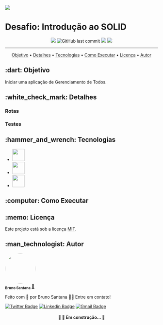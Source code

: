 <img src="https://res.cloudinary.com/practicaldev/image/fetch/s--nTfuVZvi--/c_imagga_scale,f_auto,fl_progressive,h_420,q_auto,w_1000/https://dev-to-uploads.s3.amazonaws.com/uploads/articles/4qa1g2dsx1hre7hjjlze.png">

# Desafio: Introdução ao SOLID

<p align="center">
<img src="https://img.shields.io/github/license/BrunoSSantana/desafio02-trilha-node.js" />

<img alt="GitHub last commit" src="https://img.shields.io/github/last-commit/BrunoSSantana/desafio02-trilha-node.js">
<img src="https://img.shields.io/static/v1?label=Node.js&message=v14.16.1&color=brigthgreen&?style=flat&logo=Node.js">


<img src="https://img.shields.io/static/v1?label=yarn&message=v1.22.10&color=blue&?style=flat&logo=yarn">
</p>


---
<p align="center">
 <a href="#objetivo">Objetivo</a> •
 <a href="#requisitos">Detalhes</a> •
 <a href="#tecnologias">Tecnologias</a> •
 <a href="#como_executar">Como Executar</a> • 
 <a href="#licenca">Licença</a> • 
 <a href="#autor">Autor</a>
</p>

<h2 id="objetivo">:dart: Objetivo</h2>

Iniciar uma aplicação de Gerenciamento de Todos.

<h2 id="requisitos">:white_check_mark: Detalhes </h2>

### Rotas



### Testes



<h2 id="tecnologias">:hammer_and_wrench: Tecnologias</h2>

* <a href="https://jestjs.io/" ><img width="40px" src="https://cdn.iconscout.com/icon/free/png-256/jest-3628860-3030000.png"/></a>
* <a href="https://nodejs.org/" ><img width="40px" src="https://cdn.iconscout.com/icon/free/png-256/node-js-1174925.png"/></a>
* <a href="https://expressjs.com/" ><img width="40px" src="https://cdn.iconscout.com/icon/free/png-256/express-8-1175029.png"/></a>

<h2 id="como_executar">:computer: Como Executar</h2>


<h2 id="licenca">:memo: Licença</h2>

Este projeto está sob a licença [MIT](./LICENSE).

<h2 id="autor">:man_technologist: Autor</h2>

<a href="https://github.com/BrunoSSantana/">
 <img style="border-radius: 50%;" src="https://avatars.githubusercontent.com/u/61945340?s=400&u=882004ebbccf5ae04e55fe4b27a5e704c3a95bab&v=4" width="100px;" alt=""/>
 <br />
 <sub><b>Bruno Santana</b></sub></a> <a href="https://github.com/BrunoSSantana/" title="Rocketseat">🚀</a>

Feito com :purple_heart: por Bruno Santana 👋🏽 Entre em contato!

[![Twitter Badge](https://img.shields.io/badge/-@brunoossantana-1ca0f1?style=flat-square&labelColor=1ca0f1&logo=twitter&logoColor=white&link=https://twitter.com/brunoossantana)](https://twitter.com/brunoossantana) [![Linkedin Badge](https://img.shields.io/badge/-Bruno_Santana-blue?style=flat-square&logo=Linkedin&logoColor=white&link=https://www.linkedin.com/in/bruno-santanas/)](https://www.linkedin.com/in/bruno-santanas/) 
[![Gmail Badge](https://img.shields.io/badge/-brunoosouza15@gmail.com-c14438?style=flat-square&logo=Gmail&logoColor=white&link=mailto:brunoosouza15@gmail.com)](mailto:brunoosouza15.com)


<h4 align="center"> 
	🚧 🚀 Em construção... 🚧
</h4>